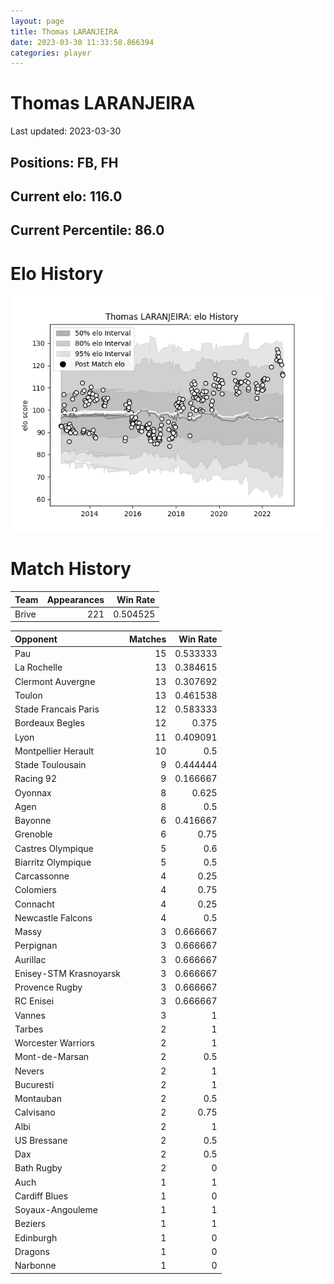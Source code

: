 ```yaml
---  
layout: page  
title: Thomas LARANJEIRA  
date: 2023-03-30 11:33:58.866394  
categories: player  
---
```

# Thomas LARANJEIRA


Last updated: 2023-03-30
## Positions: FB, FH

## Current elo: 116.0

## Current Percentile: 86.0

# Elo History


![elo history](history_ThomasLARANJEIRA.png)
# Match History


| Team   |   Appearances |   Win Rate |
|:-------|--------------:|-----------:|
| Brive  |           221 |   0.504525 |

| Opponent               |   Matches |   Win Rate |
|:-----------------------|----------:|-----------:|
| Pau                    |        15 |   0.533333 |
| La Rochelle            |        13 |   0.384615 |
| Clermont Auvergne      |        13 |   0.307692 |
| Toulon                 |        13 |   0.461538 |
| Stade Francais Paris   |        12 |   0.583333 |
| Bordeaux Begles        |        12 |   0.375    |
| Lyon                   |        11 |   0.409091 |
| Montpellier Herault    |        10 |   0.5      |
| Stade Toulousain       |         9 |   0.444444 |
| Racing 92              |         9 |   0.166667 |
| Oyonnax                |         8 |   0.625    |
| Agen                   |         8 |   0.5      |
| Bayonne                |         6 |   0.416667 |
| Grenoble               |         6 |   0.75     |
| Castres Olympique      |         5 |   0.6      |
| Biarritz Olympique     |         5 |   0.5      |
| Carcassonne            |         4 |   0.25     |
| Colomiers              |         4 |   0.75     |
| Connacht               |         4 |   0.25     |
| Newcastle Falcons      |         4 |   0.5      |
| Massy                  |         3 |   0.666667 |
| Perpignan              |         3 |   0.666667 |
| Aurillac               |         3 |   0.666667 |
| Enisey-STM Krasnoyarsk |         3 |   0.666667 |
| Provence Rugby         |         3 |   0.666667 |
| RC Enisei              |         3 |   0.666667 |
| Vannes                 |         3 |   1        |
| Tarbes                 |         2 |   1        |
| Worcester Warriors     |         2 |   1        |
| Mont-de-Marsan         |         2 |   0.5      |
| Nevers                 |         2 |   1        |
| Bucuresti              |         2 |   1        |
| Montauban              |         2 |   0.5      |
| Calvisano              |         2 |   0.75     |
| Albi                   |         2 |   1        |
| US Bressane            |         2 |   0.5      |
| Dax                    |         2 |   0.5      |
| Bath Rugby             |         2 |   0        |
| Auch                   |         1 |   1        |
| Cardiff Blues          |         1 |   0        |
| Soyaux-Angouleme       |         1 |   1        |
| Beziers                |         1 |   1        |
| Edinburgh              |         1 |   0        |
| Dragons                |         1 |   0        |
| Narbonne               |         1 |   0        |